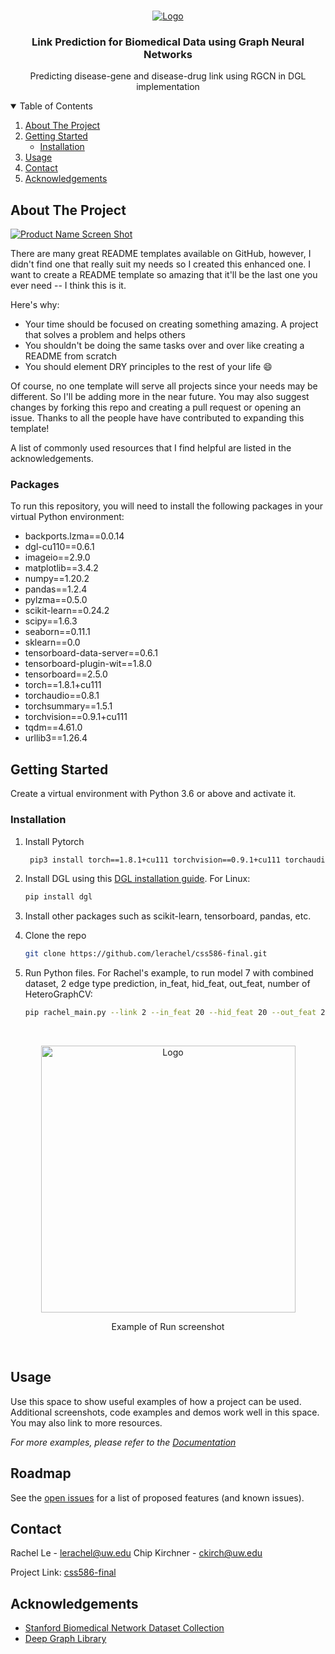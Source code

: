 <!-- PROJECT SHIELDS -->
<!--
*** I'm using markdown "reference style" links for readability.
*** Reference links are enclosed in brackets [ ] instead of parentheses ( ).
*** See the bottom of this document for the declaration of the reference variables
*** for contributors-url, forks-url, etc. This is an optional, concise syntax you may use.
*** https://www.markdownguide.org/basic-syntax/#reference-style-links
-->

<!-- PROJECT LOGO -->
<br />
<p align="center">
  <a href="https://github.com/othneildrew/Best-README-Template">
    <img src="https://i.ibb.co/HdstZLw/final1.png" alt="Logo">
  </a>

  <h3 align="center">Link Prediction for Biomedical Data using 
Graph Neural Networks
</h3>

  <p align="center">
    Predicting disease-gene and disease-drug link using RGCN in DGL implementation
    <br />
  </p>
</p>


<!-- TABLE OF CONTENTS -->
<details open="open">
  <summary>Table of Contents</summary>
  <ol>
    <li>
      <a href="#about-the-project">About The Project</a>
    </li>
    <li>
      <a href="#getting-started">Getting Started</a>
      <ul>
        <li><a href="#installation">Installation</a></li>
      </ul>
    </li>
    <li><a href="#usage">Usage</a></li>
    <li><a href="#contact">Contact</a></li>
    <li><a href="#acknowledgements">Acknowledgements</a></li>
  </ol>
</details>



<!-- ABOUT THE PROJECT -->
## About The Project

[![Product Name Screen Shot][product-screenshot]](https://i.ibb.co/HdstZLw/final1.png)

There are many great README templates available on GitHub, however, I didn't find one that really suit my needs so I created this enhanced one. I want to create a README template so amazing that it'll be the last one you ever need -- I think this is it.

Here's why:
* Your time should be focused on creating something amazing. A project that solves a problem and helps others
* You shouldn't be doing the same tasks over and over like creating a README from scratch
* You should element DRY principles to the rest of your life :smile:

Of course, no one template will serve all projects since your needs may be different. So I'll be adding more in the near future. You may also suggest changes by forking this repo and creating a pull request or opening an issue. Thanks to all the people have have contributed to expanding this template!

A list of commonly used resources that I find helpful are listed in the acknowledgements.

### Packages

To run this repository, you will need to install the following packages in your virtual Python environment:
* backports.lzma==0.0.14
* dgl-cu110==0.6.1
* imageio==2.9.0
* matplotlib==3.4.2
* numpy==1.20.2
* pandas==1.2.4
* pylzma==0.5.0
* scikit-learn==0.24.2
* scipy==1.6.3
* seaborn==0.11.1
* sklearn==0.0
* tensorboard-data-server==0.6.1
* tensorboard-plugin-wit==1.8.0
* tensorboard==2.5.0
* torch==1.8.1+cu111
* torchaudio==0.8.1
* torchsummary==1.5.1
* torchvision==0.9.1+cu111
* tqdm==4.61.0
* urllib3==1.26.4

<!-- GETTING STARTED -->
## Getting Started

Create a virtual environment with Python 3.6 or above and activate it.

### Installation

1. Install Pytorch
   ```sh
	pip3 install torch==1.8.1+cu111 torchvision==0.9.1+cu111 torchaudio==0.8.1 -f https://download.pytorch.org/whl/torch_stable.html
   ```
2. Install DGL using this [DGL installation guide](https://www.dgl.ai/pages/start.html). For Linux:

	```sh
	pip install dgl
	```
3. Install other packages such as scikit-learn, tensorboard, pandas, etc.

4. Clone the repo
   ```sh
   git clone https://github.com/lerachel/css586-final.git
   ```
5. Run Python files. For Rachel's example, to run model 7 with combined dataset, 2 edge type prediction, in_feat, hid_feat, out_feat, number of HeteroGraphCV:	

   ```sh
   pip rachel_main.py --link 2 --in_feat 20 --hid_feat 20 --out_feat 20 --layer 2
   ```
   
<br />
<p align="center">
  <a href="https://i.ibb.co/ZKc4P3y/Screen-Shot-2021-06-08-at-1-22-56-PM.png">
    <img src="https://i.ibb.co/ZKc4P3y/Screen-Shot-2021-06-08-at-1-22-56-PM.png" alt="Logo" width="407" height="427">
  </a>
  <p align="center">
    Example of Run screenshot
  </p>
</p>

<br />

<!-- USAGE EXAMPLES -->
## Usage

Use this space to show useful examples of how a project can be used. Additional screenshots, code examples and demos work well in this space. You may also link to more resources.

_For more examples, please refer to the [Documentation](https://example.com)_



<!-- ROADMAP -->
## Roadmap

See the [open issues](https://github.com/othneildrew/Best-README-Template/issues) for a list of proposed features (and known issues).


<!-- CONTACT -->
## Contact

Rachel Le - lerachel@uw.edu
Chip Kirchner - ckirch@uw.edu

Project Link: [css586-final](https://github.com/lerachel/css586-final)

<!-- ACKNOWLEDGEMENTS -->
## Acknowledgements
* [Stanford Biomedical Network Dataset Collection](http://snap.stanford.edu/biodata/index.html)
* [Deep Graph Library](https://www.dgl.ai/)

<!-- MARKDOWN LINKS & IMAGES -->
<!-- https://www.markdownguide.org/basic-syntax/#reference-style-links -->
[contributors-shield]: https://img.shields.io/github/contributors/othneildrew/Best-README-Template.svg?style=for-the-badge
[contributors-url]: https://github.com/othneildrew/Best-README-Template/graphs/contributors
[forks-shield]: https://img.shields.io/github/forks/othneildrew/Best-README-Template.svg?style=for-the-badge
[forks-url]: https://github.com/othneildrew/Best-README-Template/network/members
[stars-shield]: https://img.shields.io/github/stars/othneildrew/Best-README-Template.svg?style=for-the-badge
[stars-url]: https://github.com/othneildrew/Best-README-Template/stargazers
[issues-shield]: https://img.shields.io/github/issues/othneildrew/Best-README-Template.svg?style=for-the-badge
[issues-url]: https://github.com/othneildrew/Best-README-Template/issues
[license-shield]: https://img.shields.io/github/license/othneildrew/Best-README-Template.svg?style=for-the-badge
[license-url]: https://github.com/othneildrew/Best-README-Template/blob/master/LICENSE.txt
[linkedin-shield]: https://img.shields.io/badge/-LinkedIn-black.svg?style=for-the-badge&logo=linkedin&colorB=555
[linkedin-url]: https://linkedin.com/in/othneildrew
[product-screenshot]: images/screenshot.png
